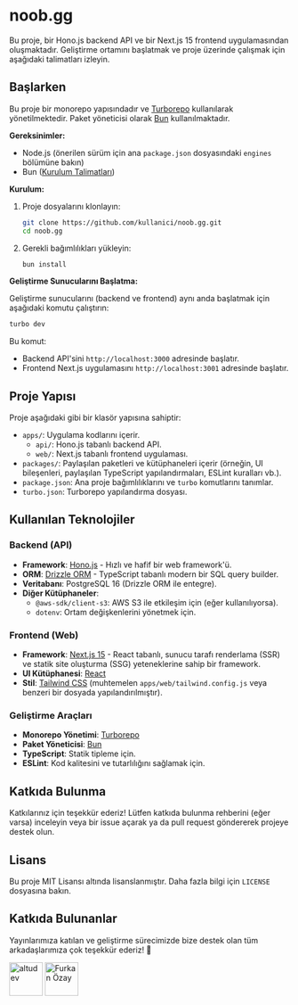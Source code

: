 # noob.gg

Bu proje, bir Hono.js backend API ve bir Next.js 15 frontend uygulamasından oluşmaktadır. Geliştirme ortamını başlatmak ve proje üzerinde çalışmak için aşağıdaki talimatları izleyin.

## Başlarken

Bu proje bir monorepo yapısındadır ve [Turborepo](https://turbo.build/repo) kullanılarak yönetilmektedir. Paket yöneticisi olarak [Bun](https://bun.sh/) kullanılmaktadır.

**Gereksinimler:**

*   Node.js (önerilen sürüm için ana `package.json` dosyasındaki `engines` bölümüne bakın)
*   Bun ([Kurulum Talimatları](https://bun.sh/docs/installation))

**Kurulum:**

1.  Proje dosyalarını klonlayın:
    ```bash
    git clone https://github.com/kullanici/noob.gg.git
    cd noob.gg
    ```
2.  Gerekli bağımlılıkları yükleyin:
    ```bash
    bun install
    ```

**Geliştirme Sunucularını Başlatma:**

Geliştirme sunucularını (backend ve frontend) aynı anda başlatmak için aşağıdaki komutu çalıştırın:

```bash
turbo dev
```

Bu komut:
*   Backend API'sini `http://localhost:3000` adresinde başlatır.
*   Frontend Next.js uygulamasını `http://localhost:3001` adresinde başlatır.

## Proje Yapısı

Proje aşağıdaki gibi bir klasör yapısına sahiptir:

*   `apps/`: Uygulama kodlarını içerir.
    *   `api/`: Hono.js tabanlı backend API.
    *   `web/`: Next.js tabanlı frontend uygulaması.
*   `packages/`: Paylaşılan paketleri ve kütüphaneleri içerir (örneğin, UI bileşenleri, paylaşılan TypeScript yapılandırmaları, ESLint kuralları vb.).
*   `package.json`: Ana proje bağımlılıklarını ve `turbo` komutlarını tanımlar.
*   `turbo.json`: Turborepo yapılandırma dosyası.

## Kullanılan Teknolojiler

### Backend (API)

*   **Framework**: [Hono.js](https://hono.dev/) - Hızlı ve hafif bir web framework'ü.
*   **ORM**: [Drizzle ORM](https://orm.drizzle.team/) - TypeScript tabanlı modern bir SQL query builder.
*   **Veritabanı**: PostgreSQL 16 (Drizzle ORM ile entegre).
*   **Diğer Kütüphaneler**:
    *   `@aws-sdk/client-s3`: AWS S3 ile etkileşim için (eğer kullanılıyorsa).
    *   `dotenv`: Ortam değişkenlerini yönetmek için.

### Frontend (Web)

*   **Framework**: [Next.js 15](https://nextjs.org/) - React tabanlı, sunucu tarafı renderlama (SSR) ve statik site oluşturma (SSG) yeteneklerine sahip bir framework.
*   **UI Kütüphanesi**: [React](https://react.dev/)
*   **Stil**: [Tailwind CSS](https://tailwindcss.com/) (muhtemelen `apps/web/tailwind.config.js` veya benzeri bir dosyada yapılandırılmıştır).

### Geliştirme Araçları

*   **Monorepo Yönetimi**: [Turborepo](https://turbo.build/repo)
*   **Paket Yöneticisi**: [Bun](https://bun.sh/)
*   **TypeScript**: Statik tipleme için.
*   **ESLint**: Kod kalitesini ve tutarlılığını sağlamak için.

## Katkıda Bulunma

Katkılarınız için teşekkür ederiz! Lütfen katkıda bulunma rehberini (eğer varsa) inceleyin veya bir issue açarak ya da pull request göndererek projeye destek olun.

## Lisans

Bu proje MIT Lisansı altında lisanslanmıştır. Daha fazla bilgi için `LICENSE` dosyasına bakın.

## Katkıda Bulunanlar

Yayınlarımıza katılan ve geliştirme sürecimizde bize destek olan tüm arkadaşlarımıza çok teşekkür ederiz! 🙏

<a href="https://github.com/altudev"><img width="60px" alt="altudev" src="https://github.com/altudev.png"/></a>
<a href="https://github.com/furkanczay"><img width="60px" alt="Furkan Özay" src="https://github.com/furkanczay.png"/></a>
